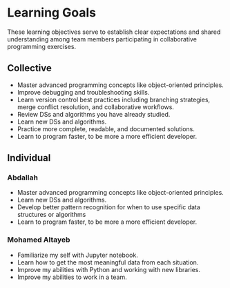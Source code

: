 # Learning Goals

These learning objectives serve to establish clear expectations and shared
understanding among team members participating in collaborative programming exercises.

## Collective

- Master advanced programming concepts like object-oriented principles.
- Improve debugging and troubleshooting skills.
- Learn version control best practices including
branching strategies, merge conflict resolution, and collaborative workflows.
- Review DSs and algorithms you have already studied.
- Learn new DSs and algorithms.
- Practice more complete, readable, and documented solutions.
- Learn to program faster, to be more a more efficient developer.

## Individual

### Abdallah

- Master advanced programming concepts like object-oriented principles.
- Learn new DSs and algorithms.
- Develop better pattern recognition for when to use specific data 
structures or algorithms
- Learn to program faster, to be more a more efficient developer.

### Mohamed Altayeb

- Familiarize my self with Jupyter notebook.
- Learn how to get the most meaningful data from each situation.
- Improve my abilities with Python and working with new libraries.
- Improve my abilities to work in a team.
